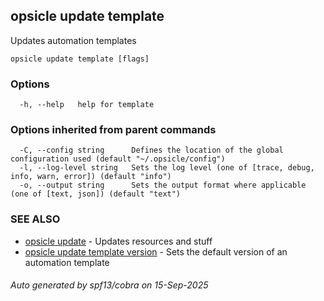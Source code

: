 ## opsicle update template

Updates automation templates

```
opsicle update template [flags]
```

### Options

```
  -h, --help   help for template
```

### Options inherited from parent commands

```
  -C, --config string      Defines the location of the global configuration used (default "~/.opsicle/config")
  -l, --log-level string   Sets the log level (one of [trace, debug, info, warn, error]) (default "info")
  -o, --output string      Sets the output format where applicable (one of [text, json]) (default "text")
```

### SEE ALSO

* [opsicle update](cli/opsicle_update.md)	 - Updates resources and stuff
* [opsicle update template version](cli/opsicle_update_template_version.md)	 - Sets the default version of an automation template

###### Auto generated by spf13/cobra on 15-Sep-2025
